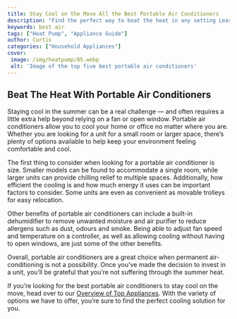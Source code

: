 ```yaml
---
title: Stay Cool on the Move All the Best Portable Air Conditioners
description: "Find the perfect way to beat the heat in any setting Learn all about the best portable air conditioners and make sure you stay cool on the move"
keywords: best air
tags: ["Heat Pump", "Appliance Guide"]
author: Curtis
categories: ["Household Appliances"]
cover: 
 image: /img/heatpump/85.webp
 alt: 'Image of the top five best portable air conditioners'
---
```

## Beat The Heat With Portable Air Conditioners
Staying cool in the summer can be a real challenge — and often requires a little extra help beyond relying on a fan or open window. Portable air conditioners allow you to cool your home or office no matter where you are. Whether you are looking for a unit for a small room or larger space, there’s plenty of options available to help keep your environment feeling comfortable and cool.

The first thing to consider when looking for a portable air conditioner is size. Smaller models can be found to accommodate a single room, while larger units can provide chilling relief to multiple spaces. Additionally, how efficient the cooling is and how much energy it uses can be important factors to consider. Some units are even as convenient as movable trolleys for easy relocation. 

Other benefits of portable air conditioners can include a built-in dehumidifier to remove unwanted moisture and air purifier to reduce allergens such as dust, odours and smoke. Being able to adjust fan speed and temperature on a controller, as well as allowing cooling without having to open windows, are just some of the other benefits. 

Overall, portable air conditioners are a great choice when permanent air-conditioning is not a possibility. Once you’ve made the decision to invest in a unit, you’ll be grateful that you’re not suffering through the summer heat.

If you’re looking for the best portable air conditioners to stay cool on the move, head over to our [Overview of Top Appliances](./pages/appliance-overview). With the variety of options we have to offer, you’re sure to find the perfect cooling solution for you.
